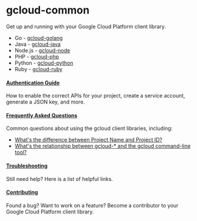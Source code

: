 # gcloud-common

Get up and running with your Google Cloud Platform client library.

  - Go - [gcloud-golang](https://github.com/googlecloudplatform/gcloud-golang)
  - Java - [gcloud-java](https://github.com/googlecloudplatform/gcloud-java)
  - Node.js - [gcloud-node](https://github.com/googlecloudplatform/gcloud-node)
  - PHP - [gcloud-php](https://github.com/googlecloudplatform/gcloud-php)
  - Python - [gcloud-python](https://github.com/googlecloudplatform/gcloud-python)
  - Ruby - [gcloud-ruby](https://github.com/googlecloudplatform/gcloud-ruby)

#### [Authentication Guide](authentication/readme.md)

How to enable the correct APIs for your project, create a service account, generate a JSON key, and more.

#### [Frequently Asked Questions](faq/readme.md)

Common questions about using the gcloud client libraries, including:

  - [What's the difference between Project Name and Project ID?](faq/readme.md#project-terms)
  - [What's the relationship between gcloud-* and the gcloud command-line tool?](faq/readme.md#gcloud-sdk)

#### [Troubleshooting](troubleshooting/readme.md)

Still need help? Here is a list of helpful links.

#### [Contributing](contributing/readme.md)

Found a bug? Want to work on a feature? Become a contributor to your Google Cloud Platform client library.
